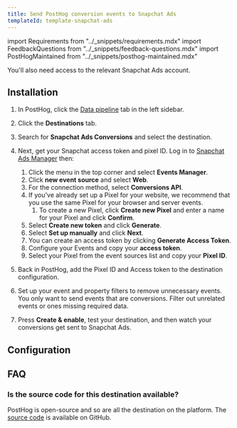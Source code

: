```yaml
---
title: Send PostHog conversion events to Snapchat Ads
templateId: template-snapchat-ads
---
```


import Requirements from "../_snippets/requirements.mdx"
import FeedbackQuestions from "../_snippets/feedback-questions.mdx"
import PostHogMaintained from "../_snippets/posthog-maintained.mdx"

<Requirements />

You'll also need access to the relevant Snapchat Ads account.

## Installation

1. In PostHog, click the [Data pipeline](https://us.posthog.com/pipeline/overview) tab in the left sidebar.

2. Click the **Destinations** tab.

3. Search for **Snapchat Ads Conversions** and select the destination.

4. Next, get your Snapchat access token and pixel ID. Log in to [Snapchat Ads Manager](https://ads.snapchat.com/) then:

   1. Click the menu in the top corner and select **Events Manager**.
   2. Click **new event source** and select **Web**.
   3. For the connection method, select **Conversions API**.
   4. If you’ve already set up a Pixel for your website, we recommend that you use the same Pixel for your browser and server events.
      1. To create a new Pixel, click **Create new Pixel** and enter a name for your Pixel and click **Confirm**.
   5. Select **Create new token** and click **Generate**.
   6. Select **Set up manually** and click **Next**.
   7. You can create an access token by clicking **Generate Access Token**.
   8. Configure your Events and copy your **access token**.
   9. Select your Pixel from the event sources list and copy your **Pixel ID**.

5. Back in PostHog, add the Pixel ID and Access token to the destination configuration.

6. Set up your event and property filters to remove unnecessary events. You only want to send events that are conversions. Filter out unrelated events or ones missing required data.

7. Press **Create & enable**, test your destination, and then watch your conversions get sent to Snapchat Ads.

<HideOnCDPIndex>

## Configuration

<TemplateParameters />

## FAQ

### Is the source code for this destination available?

PostHog is open-source and so are all the destination on the platform. The [source code](https://github.com/PostHog/posthog/blob/master/posthog/cdp/templates/snapchat_ads/template_snapchat_ads.py) is available on GitHub.

<PostHogMaintained />

<FeedbackQuestions />

</HideOnCDPIndex>